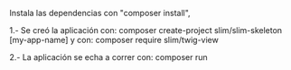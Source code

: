 Instala las dependencias con "composer install",

1.- Se creó la aplicación con: composer create-project slim/slim-skeleton [my-app-name]
	     				y con: composer require slim/twig-view

2.- La aplicación se echa a correr con: composer run